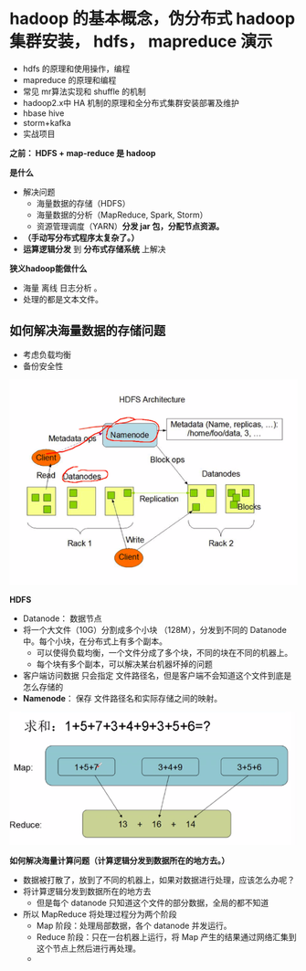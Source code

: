 # hadoop 的基本概念，伪分布式 hadoop 集群安装， hdfs， mapreduce 演示

* hdfs 的原理和使用操作，编程
* mapreduce 的原理和编程
* 常见 mr算法实现和 shuffle 的机制
* hadoop2.x中 HA 机制的原理和全分布式集群安装部署及维护
* hbase hive
* storm+kafka
* 实战项目



**之前： HDFS + map-reduce 是 hadoop**



**是什么**

* 解决问题
  * 海量数据的存储（HDFS）
  * 海量数据的分析（MapReduce, Spark, Storm）
  * 资源管理调度（YARN）**分发 jar 包，分配节点资源。**
* **（手动写分布式程序太复杂了。）**
* **运算逻辑分发**  到 **分布式存储系统** 上解决



**狭义hadoop能做什么**

* 海量  离线 日志分析 。
* 处理的都是文本文件。



## 如何解决海量数据的存储问题

* 考虑负载均衡
* 备份安全性



![](../imgs/hdfs-arc.png)

**HDFS**

* Datanode： 数据节点
* 将一个大文件（10G）分割成多个小块 （128M），分发到不同的 Datanode 中。每个小块，在分布式上有多个副本。
  * 可以使得负载均衡，一个文件分成了多个块，不同的块在不同的机器上。
  * 每个块有多个副本，可以解决某台机器坏掉的问题
* 客户端访问数据 只会指定 文件路径名，但是客户端不会知道这个文件到底是怎么存储的
* **Namenode**： 保存 文件路径名和实际存储之间的映射。



![](../imgs/map-reduce-1.png)

**如何解决海量计算问题（计算逻辑分发到数据所在的地方去。）**

* 数据被打散了，放到了不同的机器上，如果对数据进行处理，应该怎么办呢？
* 将计算逻辑分发到数据所在的地方去
  * 但是每个 datanode 只知道这个文件的部分数据，全局的都不知道
* 所以 MapReduce 将处理过程分为两个阶段
  * Map 阶段：处理局部数据，各个 datanode 并发运行。
  * Reduce 阶段：只在一台机器上运行，将 Map 产生的结果通过网络汇集到这个节点上然后进行再处理。
  * ​

